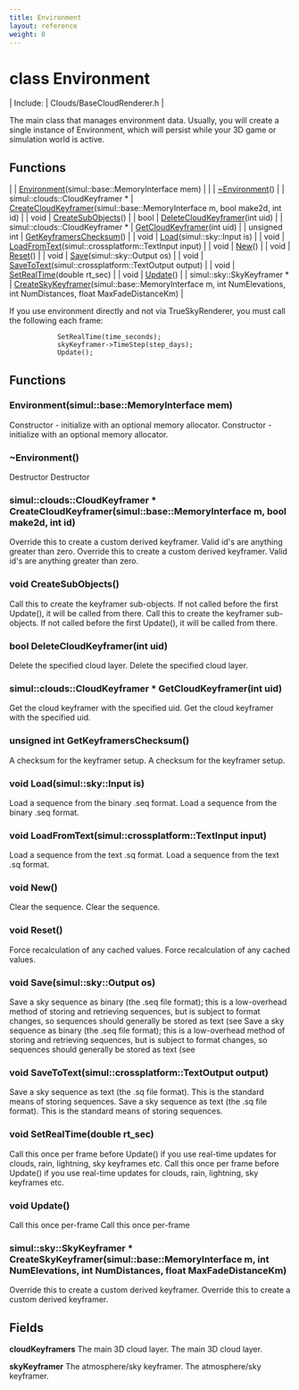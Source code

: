 ```yaml
---
title: Environment
layout: reference
weight: 0
---
```

class Environment
===

| Include: | Clouds/BaseCloudRenderer.h |

The main class that manages environment data. Usually, you will create a single instance of Environment, which will persist while your
         3D game or simulation world is active.



Functions
---

|  | [Environment](#Environment)(simul::base::MemoryInterface mem) |
|  | [~Environment](#~Environment)() |
| simul::clouds::CloudKeyframer * | [CreateCloudKeyframer](#CreateCloudKeyframer)(simul::base::MemoryInterface m, bool make2d, int id) |
| void | [CreateSubObjects](#CreateSubObjects)() |
| bool | [DeleteCloudKeyframer](#DeleteCloudKeyframer)(int uid) |
| simul::clouds::CloudKeyframer * | [GetCloudKeyframer](#GetCloudKeyframer)(int uid) |
| unsigned int | [GetKeyframersChecksum](#GetKeyframersChecksum)() |
| void | [Load](#Load)(simul::sky::Input is) |
| void | [LoadFromText](#LoadFromText)(simul::crossplatform::TextInput input) |
| void | [New](#New)() |
| void | [Reset](#Reset)() |
| void | [Save](#Save)(simul::sky::Output os) |
| void | [SaveToText](#SaveToText)(simul::crossplatform::TextOutput output) |
| void | [SetRealTime](#SetRealTime)(double rt_sec) |
| void | [Update](#Update)() |
| simul::sky::SkyKeyframer * | [CreateSkyKeyframer](#CreateSkyKeyframer)(simul::base::MemoryInterface m, int NumElevations, int NumDistances, float MaxFadeDistanceKm) |

If you use environment directly and not via TrueSkyRenderer, you must call the following each frame:

                SetRealTime(time_seconds);
                skyKeyframer->TimeStep(step_days);
                Update();

  


Functions
---

### <a name="Environment"/> Environment(simul::base::MemoryInterface mem)
Constructor - initialize with an optional memory allocator.
Constructor - initialize with an optional memory allocator.

### <a name="~Environment"/> ~Environment()
Destructor
Destructor

### <a name="CreateCloudKeyframer"/>simul::clouds::CloudKeyframer * CreateCloudKeyframer(simul::base::MemoryInterface m, bool make2d, int id)
Override this to create a custom derived keyframer. Valid id's are anything greater than zero.
Override this to create a custom derived keyframer. Valid id's are anything greater than zero.

### <a name="CreateSubObjects"/>void CreateSubObjects()
Call this to create the keyframer sub-objects. If not called before the first Update(), it will be called from there.
Call this to create the keyframer sub-objects. If not called before the first Update(), it will be called from there.

### <a name="DeleteCloudKeyframer"/>bool DeleteCloudKeyframer(int uid)
Delete the specified cloud layer.
Delete the specified cloud layer.

### <a name="GetCloudKeyframer"/>simul::clouds::CloudKeyframer * GetCloudKeyframer(int uid)
Get the cloud keyframer with the specified uid.
Get the cloud keyframer with the specified uid.

### <a name="GetKeyframersChecksum"/>unsigned int GetKeyframersChecksum()
A checksum for the keyframer setup.
A checksum for the keyframer setup.

### <a name="Load"/>void Load(simul::sky::Input is)
Load a sequence from the binary .seq format.
Load a sequence from the binary .seq format.

### <a name="LoadFromText"/>void LoadFromText(simul::crossplatform::TextInput input)
Load a sequence from the text .sq format.
Load a sequence from the text .sq format.

### <a name="New"/>void New()
Clear the sequence.
Clear the sequence.

### <a name="Reset"/>void Reset()
Force recalculation of any cached values.
Force recalculation of any cached values.

### <a name="Save"/>void Save(simul::sky::Output os)
Save a sky sequence as binary (the .seq file format); this is a low-overhead method of storing and retrieving sequences, but is subject to format changes, so
sequences should generally be stored as text (see 
Save a sky sequence as binary (the .seq file format); this is a low-overhead method of storing and retrieving sequences, but is subject to format changes, so
sequences should generally be stored as text (see 

### <a name="SaveToText"/>void SaveToText(simul::crossplatform::TextOutput output)
Save a sky sequence as text (the .sq file format). This is the standard means of storing sequences.
Save a sky sequence as text (the .sq file format). This is the standard means of storing sequences.

### <a name="SetRealTime"/>void SetRealTime(double rt_sec)
Call this once per frame before Update() if you use real-time updates for clouds, rain, lightning, sky keyframes etc.
Call this once per frame before Update() if you use real-time updates for clouds, rain, lightning, sky keyframes etc.

### <a name="Update"/>void Update()
Call this once per-frame
Call this once per-frame

### <a name="CreateSkyKeyframer"/>simul::sky::SkyKeyframer * CreateSkyKeyframer(simul::base::MemoryInterface m, int NumElevations, int NumDistances, float MaxFadeDistanceKm)
Override this to create a custom derived keyframer.
Override this to create a custom derived keyframer.

Fields
---

**cloudKeyframers** The main 3D cloud layer. The main 3D cloud layer.

**skyKeyframer** The atmosphere/sky keyframer. The atmosphere/sky keyframer.
